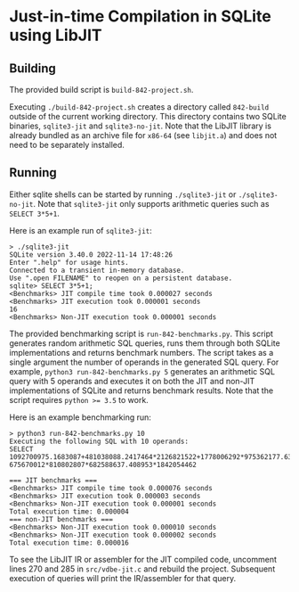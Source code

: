 # Just-in-time Compilation in SQLite using LibJIT

## Building

The provided build script is `build-842-project.sh`.

Executing `./build-842-project.sh` creates a directory called `842-build`
outside of the current working directory. This directory contains two SQLite
binaries, `sqlite3-jit` and `sqlite3-no-jit`. Note that the LibJIT library is
already bundled as an archive file for `x86-64` (see `libjit.a`) and does not
need to be separately installed.

## Running

Either sqlite shells can be started by running `./sqlite3-jit` or
`./sqlite3-no-jit`. Note that `sqlite3-jit` only supports arithmetic queries
such as `SELECT 3*5+1`.

Here is an example run of `sqlite3-jit`:

```
> ./sqlite3-jit
SQLite version 3.40.0 2022-11-14 17:48:26
Enter ".help" for usage hints.
Connected to a transient in-memory database.
Use ".open FILENAME" to reopen on a persistent database.
sqlite> SELECT 3*5+1;
<Benchmarks> JIT compile time took 0.000027 seconds
<Benchmarks> JIT execution took 0.000001 seconds
16
<Benchmarks> Non-JIT execution took 0.000001 seconds
```

The provided benchmarking script is `run-842-benchmarks.py`. This script
generates random arithmetic SQL queries, runs them through both SQLite
implementations and returns benchmark numbers. The script takes as a single
argument the number of operands in the generated SQL query. For example,
`python3 run-842-benchmarks.py 5` generates an arithmetic SQL query with 5
operands and executes it on both the JIT and non-JIT implementations of SQLite
and returns benchmark results. Note that the script requires `python >= 3.5` to
work.

Here is an example benchmarking run:

```
> python3 run-842-benchmarks.py 10
Executing the following SQL with 10 operands:
SELECT 1092700975.1683087+481038088.2417464*2126821522+1778006292*975362177.6351358*1147378253-675670012*810802807*682588637.408953*1842054462

=== JIT benchmarks ===
<Benchmarks> JIT compile time took 0.000076 seconds
<Benchmarks> JIT execution took 0.000003 seconds
<Benchmarks> Non-JIT execution took 0.000001 seconds
Total execution time: 0.000004
=== non-JIT benchmarks ===
<Benchmarks> Non-JIT execution took 0.000010 seconds
<Benchmarks> Non-JIT execution took 0.000002 seconds
Total execution time: 0.000016

```

To see the LibJIT IR or assembler for the JIT compiled code, uncomment lines 270
and 285 in `src/vdbe-jit.c` and rebuild the project. Subsequent execution of
queries will print the IR/assembler for that query.
